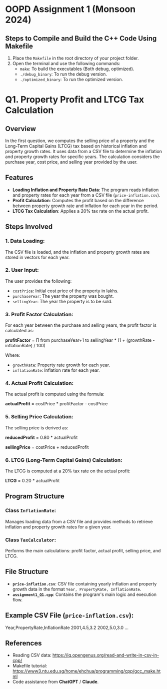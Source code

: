 # OOPD Assignment 1 (Monsoon 2024)

## Steps to Compile and Build the C++ Code Using Makefile

1. Place the `Makefile` in the root directory of your project folder.
2. Open the terminal and use the following commands:
   - `make`: To build the executables (Both debug, optimized).
   - `./debug_binary`: To run the debug version.
   - `./optimized_binary`: To run the optimized version.

# Q1. Property Profit and LTCG Tax Calculation

## Overview
In the first question, we computes the selling price of a property and the Long-Term Capital Gains (LTCG) tax based on historical inflation and property growth rates. It uses data from a CSV file to determine the inflation and property growth rates for specific years. The calculation considers the purchase year, cost price, and selling year provided by the user.

## Features
- **Loading Inflation and Property Rate Data**: The program reads inflation and property rates for each year from a CSV file (`price-inflation.csv`).
- **Profit Calculation**: Computes the profit based on the difference between property growth rate and inflation for each year in the period.
- **LTCG Tax Calculation**: Applies a 20% tax rate on the actual profit.

## Steps Involved

### 1. Data Loading:
The CSV file is loaded, and the inflation and property growth rates are stored in vectors for each year.

### 2. User Input:
The user provides the following:
- `costPrice`: Initial cost price of the property in lakhs.
- `purchaseYear`: The year the property was bought.
- `sellingYear`: The year the property is to be sold.

### 3. Profit Factor Calculation:
For each year between the purchase and selling years, the profit factor is calculated as:

**profitFactor** = ∏ from purchaseYear+1 to sellingYear * (1 + (growthRate - inflationRate) / 100)

Where:
- `growthRate`: Property rate growth for each year.
- `inflationRate`: Inflation rate for each year.

### 4. Actual Profit Calculation:
The actual profit is computed using the formula:

**actualProfit** = costPrice * profitFactor - costPrice

### 5. Selling Price Calculation:
The selling price is derived as:

**reducedProfit** = 0.80 * actualProfit 

**sellingPrice** = costPrice + reducedProfit

### 6. LTCG (Long-Term Capital Gains) Calculation:
The LTCG is computed at a 20% tax rate on the actual profit:

**LTCG** = 0.20 * actualProfit

## Program Structure

### Class `InflationRate`:
Manages loading data from a CSV file and provides methods to retrieve inflation and property growth rates for a given year.

### Class `TaxCalculator`:
Performs the main calculations: profit factor, actual profit, selling price, and LTCG.

## File Structure
- **`price-inflation.csv`**: CSV file containing yearly inflation and property growth data in the format `Year, PropertyRate, InflationRate`.
- **`assignment1_Q1.cpp`**: Contains the program's main logic and execution flow.

## Example CSV File (`price-inflation.csv`):
Year,PropertyRate,InflationRate 2001,4.5,3.2 2002,5.0,3.0 ...

## References
- Reading CSV data: https://iq.opengenus.org/read-and-write-in-csv-in-cpp/
- Makefile tutorial: https://www3.ntu.edu.sg/home/ehchua/programming/cpp/gcc_make.html
- Code assistance from **ChatGPT** / **Claude**.

